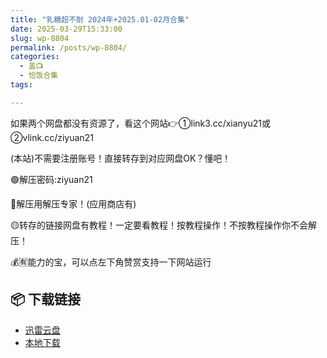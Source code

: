 ```yaml
---
title: "乳糖超不耐 2024年+2025.01-02月合集"
date: 2025-03-29T15:33:00
slug: wp-8804
permalink: /posts/wp-8804/
categories:
  - 盖📺
  - 恰饭合集
tags:

---
```


如果两个网盘都没有资源了，看这个网站👉①link3.cc/xianyu21或②vlink.cc/ziyuan21

(本站)不需要注册账号！直接转存到对应网盘OK？懂吧！

🟢解压密码:ziyuan21

🔵解压用解压专家！(应用商店有)

🟡转存的链接网盘有教程！一定要看教程！按教程操作！不按教程操作你不会解压！

💰🈶能力的宝，可以点左下角赞赏支持一下网站运行

## 📦 下载链接
- [迅雷云盘](https://blziyuan21.com/pay-download/8804?key=a3fb803d18&down_id=0)
- [本地下载](https://blziyuan21.com/pay-download/8804?key=a3fb803d18&down_id=1)

